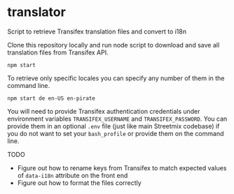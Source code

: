translator
==========

Script to retrieve Transifex translation files and convert to i18n

Clone this repository locally and run node script to download and save all translation files from Transifex API.

    npm start

To retrieve only specific locales you can specify any number of them in the command line.

    npm start de en-US en-pirate

You will need to provide Transifex authentication credentials under environment variables `TRANSIFEX_USERNAME` and `TRANSIFEX_PASSWORD`. You can provide them in an optional `.env` file (just like main Streetmix codebase) if you do not want to set your `bash_profile` or provide them on the command line.

TODO
* Figure out how to rename keys from Transifex to match expected values of `data-i18n` attribute on the front end
* Figure out how to format the files correctly
